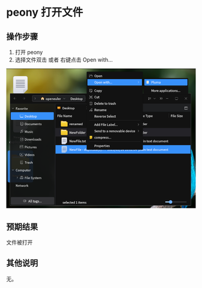 # peony 打开文件

## 操作步骤
1. 打开 peony
2. 选择文件双击 或者 右键点击 Open with...

![peony-打开文件-1](./img/peony-打开文件-1.png)

## 预期结果
文件被打开

## 其他说明

无。

